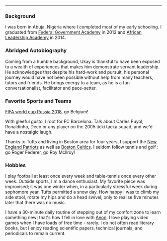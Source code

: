 ---
<!-- layout: page
title: About
permalink: /about/
--- -->

### Background
I was born in Abuja, Nigeria where I completed most of my early schooling. I graduated from [Federal Government Academy](http://www.fgasuleja.com.ng) in 2012 and [African Leadership Academy](http://www.africanleadershipacademy.org) in 2014.

### Abridged Autobiography
Coming from a humble background, Ukay is thankful to have been exposed to a wealth of experiences that makes him demonstrate servant leadership. He acknowledges that despite his hard-work and pursuit, his personal journey would have not been possible without help from many teachers, tutors and friends. He brings energy to a team, as he is a fun conversationalist, facilitator and pace-setter. 

### Favorite Sports and Teams
[FIFA world cup Russia 2018](https://www.fifa.com/worldcup/), go Belgium!

With gleeful gusto, I root for FC Barcelona. Talk about Carles Puyol, Ronaldinho, Deco or any player on the 2005 ticki tacka squad, and we'd have a nostalgic laugh.

Thanks to Tufts and living in Boston area for four years, I support the [New England Patriots](https://www.patriots.com) as well as [Boston Celtics](https://www.nba.com/celtics/). I seldom follow tennis and golf : go Roger Federer, go Roy Mcllroy!

### Hobbies
I play football at least once every week and table-tennis once every other week. Outside sports, I'm a dance enthusiast. My favorite piece was improvised; it was one winter when, in a particularly stressful week during sophomore year, Tufts permitted a snow day. How happy I was to climb my side stool, rotate my hips and do a head swivel, only to realise five minutes later that there was no music.

I have a 30-minute daily routine of stepping out of my comfort zone to learn something new; that's how I fell in love with [Aeon](https://aeon.co). I love playing video games when I have loads of free time - rarely. I do not often read literary books, but I enjoy reading scientific papers, technical journals, and periodicals to remain current. 